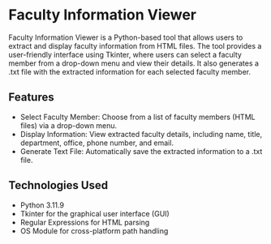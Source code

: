 # Faculty Information Viewer
Faculty Information Viewer is a Python-based tool that allows users to extract and display faculty information from HTML files. The tool provides a user-friendly interface using Tkinter, where users can select a faculty member from a drop-down menu and view their details. It also generates a .txt file with the extracted information for each selected faculty member.
## Features
- Select Faculty Member: Choose from a list of faculty members (HTML files) via a drop-down menu.
- Display Information: View extracted faculty details, including name, title, department, office, phone number, and email.
- Generate Text File: Automatically save the extracted information to a .txt file.
## Technologies Used
- Python 3.11.9
- Tkinter for the graphical user interface (GUI)
- Regular Expressions for HTML parsing
- OS Module for cross-platform path handling
